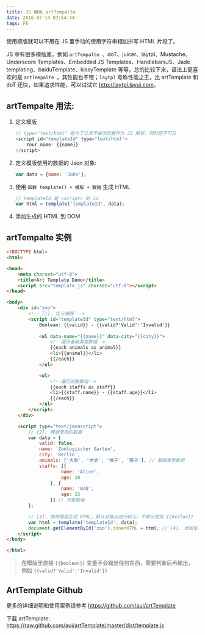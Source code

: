 ```yaml
---
title: JS 模版 artTempalte
date: 2016-07-14 07:54:44
tags: FE
---
```

使用模版就可以不用在 JS 里手动的使用字符串相加拼写 HTML 片段了。

JS 中有很多模版库，例如 `artTempalte `、doT、juicer、laytpl、Mustache、Underscore Templates、Embedded JS Templates、HandlebarsJS、Jade templating、baiduTemplate、kissyTemplate 等等，总的比较下来，语法上更喜欢的是 `artTempalte `，其性能也不错；`laytpl` 号称性能之王，比 artTemplate 和 doT 还快，如果追求性能，可以试试它 <http://laytpl.layui.com>。

<!--more-->

## artTempalte 用法:

1. 定义模版

    ```js
    // type="text/html" 是为了让其不被浏览器作为 JS 解析，同时还不可见
    <script id="templateId" type="text/html">
        Your name: {{name}}
    </script>
    ```
2. 定义模版使用的数据的 Json 对象:

    ```js
    var data = {name: 'John'};
    ```
3. 使用 `函数 template() + 模版 + 数据` 生成 HTML

    ```js
    // templateId 是 <script> 的 id
    var html = template('templateId', data);
    ```
4. 添加生成的 HTML 到 DOM

## artTempalte 实例

```html
<!DOCTYPE html>
<html>

<head>
    <meta charset="utf-8">
    <title>Art Template Demo</title>
    <script src="template.js" charset="utf-8"></script>
</head>

<body>
    <div id="zoo">
        <!-- [1]. 定义模版 -->
        <script id="templateId" type="text/html">
            Boolean: {{valid}} - {{valid?'Valid':'Invalid'}}
            
            <ul data-name="{{name}}" data-city="{{city}}">
                <!--遍历基础类型数组-->
                {{each animals as animal}}
                <li>{{animal}}</li>
                {{/each}}
            </ul>

            <ul>
                <!--遍历对象数组-->
                {{each staffs as staff}}
                <li>{{staff.name}} - {{staff.age}}</li>
                {{/each}}
            </ul>
        </script>
    </div>

    <script type="text/javascript">
        // [2]. 模版使用的数据
        var data = {
            valid: false,
            name: 'Zoologischer Garten',
            city: 'Berlin',
            animals: ['大象', '老虎', '狮子', '猴子'], // 基础类型数组
            staffs: [{
                    name: 'Alice',
                    age: 20
                }, {
                    name: 'Bob',
                    age: 22
                }] // 对象数组
        };

        // [3]. 使用模版生成 HTML，默认对输出进行转义，不转义使用 {{#value}}
        var html = template('templateId', data);
        document.getElementById('zoo').innerHTML = html; // [4]. 添加生成的 HTML 到 DOM
    </script>
</body>

</html>
```
> 在模版里直接 `{{boolean}}` 变量不会输出任何东西，需要判断后再输出，例如 `{{valid?'Valid':'Invalid'}}`

## ArtTemplate Github
更多的详细说明和使用案例请参考 <https://github.com/aui/artTemplate>

下载 artTemplate: <https://raw.github.com/aui/artTemplate/master/dist/template.js>
